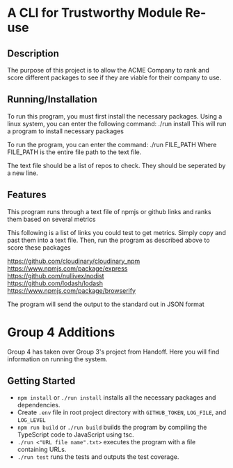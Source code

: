 # A CLI for Trustworthy Module Re-use

## Description
The purpose of this project is to allow the ACME Company to rank and score different packages to see if they are viable for their company to use.

## Running/Installation
To run this program, you must first install the necessary packages. Using a linux system, you can enter the following command:
./run install
This will run a program to install necessary packages

To run the program, you can enter the command:
./run FILE_PATH
Where FILE_PATH is the entire file path to the text file.

The text file should be a list of repos to check. They should be seperated by a new line.

## Features
This program runs through a text file of npmjs or github links and ranks them based on several metrics

This following is a list of links you could test to get metrics. Simply copy and past them into a text file. Then, run the program as described above to score these packages

https://github.com/cloudinary/cloudinary_npm  
https://www.npmjs.com/package/express  
https://github.com/nullivex/nodist  
https://github.com/lodash/lodash  
https://www.npmjs.com/package/browserify  

The program will send the output to the standard out in JSON format

# Group 4 Additions

Group 4 has taken over Group 3's project from Handoff. Here you will find information on running the system.

## Getting Started

- `npm install`  or `./run install` installs all the necessary packages and dependencies.
- Create `.env` file in root project directory with `GITHUB_TOKEN`, `LOG_FILE`, and `LOG_LEVEL`
- `npm run build` or `./run build` builds the program by compiling the TypeScript code to JavaScript using tsc.
- `./run <"URL file name".txt>` executes the program with a file containing URLs.
- `./run test` runs the tests and outputs the test coverage.